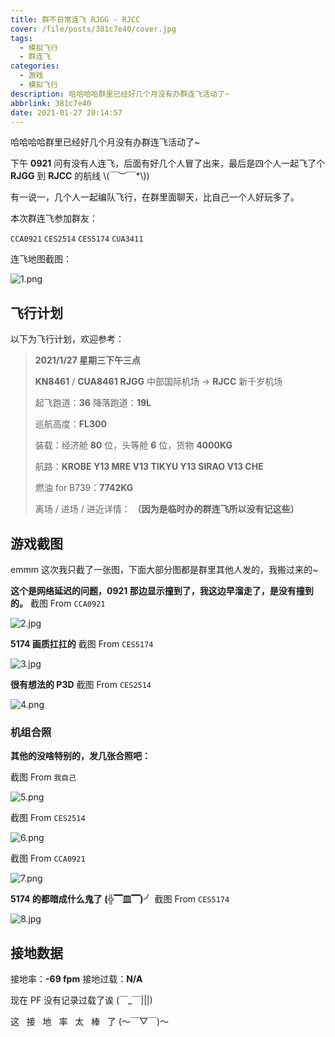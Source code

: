 ```yaml
---
title: 群不日常连飞 RJGG - RJCC
cover: /file/posts/381c7e40/cover.jpg
tags:
  - 模拟飞行
  - 群连飞
categories:
  - 游戏
  - 模拟飞行
description: 哈哈哈哈群里已经好几个月没有办群连飞活动了~
abbrlink: 381c7e40
date: 2021-01-27 20:14:57
---
```


哈哈哈哈群里已经好几个月没有办群连飞活动了~

下午 **0921** 问有没有人连飞，后面有好几个人冒了出来，最后是四个人一起飞了个 **RJGG** 到 **RJCC** 的航线 \\(￣︶￣*\\))

有一说一，几个人一起编队飞行，在群里面聊天，比自己一个人好玩多了。

本次群连飞参加群友：

`CCA0921`
`CES2514`
`CES5174`
`CUA3411`

连飞地图截图：

![1.png](https://i.loli.net/2021/01/27/WxyVAYCaD5IFpnE.png)

## 飞行计划

以下为飞行计划，欢迎参考：

> **2021/1/27 星期三下午三点**
> 
> **KN8461** / **CUA8461**
> **RJGG** 中部国际机场 -> **RJCC** 新千岁机场
> 
> 起飞跑道：**36**
> 降落跑道：**19L**
> 
> 巡航高度：**FL300**
> 
> 装载：经济舱 **80** 位，头等舱 **6** 位，货物 **4000KG**
> 
> 航路：**KROBE Y13 MRE V13 TIKYU Y13 SIRAO V13 CHE**
> 
> 燃油 for B739：**7742KG**
> 
> 离场 / 进场 / 进近详情：
> **（因为是临时办的群连飞所以没有记这些）**

## 游戏截图

emmm 这次我只截了一张图，下面大部分图都是群里其他人发的，我搬过来的~

**这个是网络延迟的问题，0921 那边显示撞到了，我这边早溜走了，是没有撞到的。**
截图 From `CCA0921`

![2.jpg](https://i.loli.net/2021/01/27/wObpr6PTv8t9DjW.jpg)

**5174 画质扛扛的**
截图 From `CES5174`

![3.jpg](https://i.loli.net/2021/01/27/xgwTyFDEdC2b9JR.jpg)

**很有想法的 P3D**
截图 From `CES2514`

![4.png](https://i.loli.net/2021/01/27/xfGFT4BlLWptU7A.png)

### 机组合照

**其他的没啥特别的，发几张合照吧：**

截图 From `我自己`

![5.png](https://i.loli.net/2021/01/27/wnUDqPZGrgTm4oV.png)

截图 From `CES2514`

![6.png](https://i.loli.net/2021/01/27/hr4RiQ3In8wbZ2m.png)

截图 From `CCA0921`

![7.png](https://i.loli.net/2021/01/27/Svm6bFgc3atGQPC.png)

**5174 的都暗成什么鬼了 (╬▔皿▔)╯**
截图 From `CES5174`

![8.jpg](https://i.loli.net/2021/01/27/olcKNbgy6xMaWUL.jpg)

## 接地数据

接地率：**\-69 fpm**
接地过载：**N/A**

现在 PF 没有记录过载了诶 (￣_￣|||)

这&nbsp;&nbsp;&nbsp;接&nbsp;&nbsp;&nbsp;地&nbsp;&nbsp;&nbsp;率&nbsp;&nbsp;&nbsp;太&nbsp;&nbsp;&nbsp;棒&nbsp;&nbsp;&nbsp;了 (～￣▽￣)～